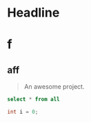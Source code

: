 # Headline

# f

## aff

> An awesome project.



```sql
select * from all
```

```java
int i = 0;
```

